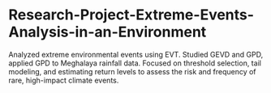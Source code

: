 # Research-Project-Extreme-Events-Analysis-in-an-Environment
Analyzed extreme environmental events using EVT. Studied GEVD and GPD, applied GPD to Meghalaya rainfall data. Focused on threshold selection, tail modeling, and estimating return levels to assess the risk and frequency of rare, high-impact climate events.

